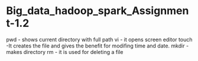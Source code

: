 # Big_data_hadoop_spark_Assignment-1.2
pwd - shows current directory with full path
vi  - it opens screen editor
touch -It creates the file and gives the benefit for modifing time and date.
mkdir - makes directory
rm - it is used for deleting a file

